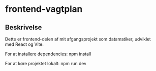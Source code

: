 # frontend-vagtplan

## Beskrivelse
Dette er frontend-delen af mit afgangsprojekt som datamatiker, udviklet med React og Vite.

For at installere dependencies:
npm install

For at køre projektet lokalt:
npm run dev

